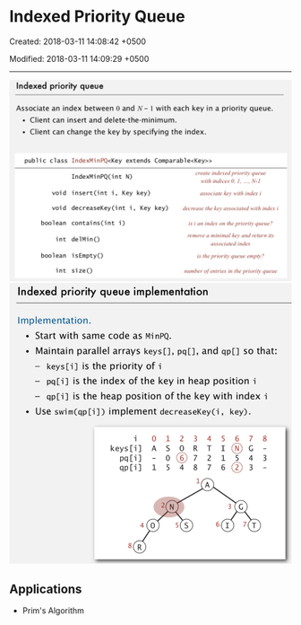 # Indexed Priority Queue

Created: 2018-03-11 14:08:42 +0500

Modified: 2018-03-11 14:09:29 +0500

---

![image](media/Indexed-Priority-Queue-image1.png)
![image](media/Indexed-Priority-Queue-image2.png)
## Applications
-   Prim's Algorithm
